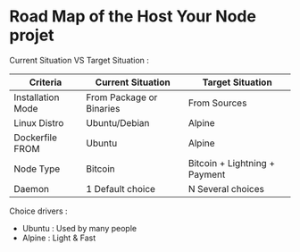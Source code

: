 Road Map of the Host Your Node projet
==

Current Situation VS Target Situation :
<table>
    <thead>
        <tr>
            <th>Criteria</th>
            <th>Current Situation</th>
            <th>Target Situation</th>
        </tr>
    </thead>
    <tbody>
        <tr>
            <td>Installation Mode</td>
            <td>From Package or Binaries</td>
            <td>From Sources</td>
        </tr>
        <tr>
            <td>Linux Distro</td>
            <td>Ubuntu/Debian</td>
            <td>Alpine</td>
        </tr>
        <tr>
            <td>Dockerfile FROM</td>
            <td>Ubuntu</td>
            <td>Alpine</td>
        </tr>
        <tr>
            <td>Node Type</td>
            <td>Bitcoin</td>
            <td>Bitcoin + Lightning + Payment</td>
        </tr>
        <tr>
            <td>Daemon</td>
            <td>1 Default choice</td>
            <td>N Several choices</td>
        </tr>
    </tbody>
</table>

Choice drivers :
   - Ubuntu : Used by many people
   - Alpine : Light & Fast
